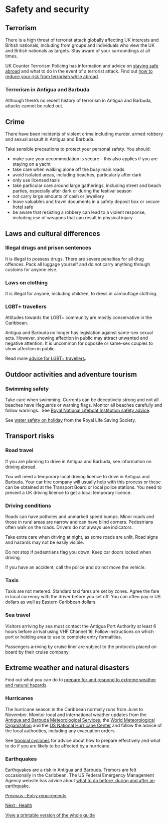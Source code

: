 # Safety and security

## Terrorism

There is a high threat of terrorist attack globally affecting UK interests and British nationals, including from groups and individuals who view the UK and British nationals as targets. Stay aware of your surroundings at all times.

UK Counter Terrorism Policing has information and advice on [staying safe abroad](https://www.counterterrorism.police.uk/safetyadvice/) and what to do in the event of a terrorist attack. Find out [how to reduce your risk from terrorism while abroad](https://www.gov.uk/guidance/reduce-your-risk-from-terrorism-while-abroad).

### Terrorism in Antigua and Barbuda

Although there’s no recent history of terrorism in Antigua and Barbuda, attacks cannot be ruled out.

## Crime

There have been incidents of violent crime including murder, armed robbery and sexual assault in Antigua and Barbuda.

Take sensible precautions to protect your personal safety. You should:

* make sure your accommodation is secure – this also applies if you are staying on a yacht
* take care when walking alone off the busy main roads
* avoid isolated areas, including beaches, particularly after dark
* only use licensed taxis
* take particular care around large gatherings, including street and beach parties, especially after dark or during the festival season
* not carry large amounts of cash or jewellery
* leave valuables and travel documents in a safety deposit box or secure hotel safe
* be aware that resisting a robbery can lead to a violent response, including use of weapons that can result in physical injury

## Laws and cultural differences

### Illegal drugs and prison sentences

It is illegal to possess drugs. There are severe penalties for all drug offences. Pack all luggage yourself and do not carry anything through customs for anyone else.

### Laws on clothing

It is illegal for anyone, including children, to dress in camouflage clothing.

### LGBT+ travellers

Attitudes towards the LGBT+ community are mostly conservative in the Caribbean.

Antigua and Barbuda no longer has legislation against same-sex sexual acts. However, showing affection in public may attract unwanted and negative attention. It is uncommon for opposite or same-sex couples to show affection in public.

Read more [advice for LGBT+ travellers](https://www.gov.uk/lesbian-gay-bisexual-and-transgender-foreign-travel-advice).

## Outdoor activities and adventure tourism

### Swimming safety

Take care when swimming. Currents can be deceptively strong and not all beaches have lifeguards or warning flags. Monitor all beaches carefully and follow warnings.  See [Royal National Lifeboat Institution safety advice](https://rnli.org/safety/respect-the-water).

See [water safety on holiday](https://www.rlss.org.uk/safety-on-holiday) from the Royal Life Saving Society.

## Transport risks

### Road travel

If you are planning to drive in Antigua and Barbuda, see information on [driving abroad](https://www.gov.uk/driving-abroad).

You will need a temporary local driving licence to drive in Antigua and Barbuda. Your car hire company will usually help with this process or these can be obtained at the Transport Board or local police stations. You need to present a UK driving licence to get a local temporary licence.

### Driving conditions

Roads can have potholes and unmarked speed bumps. Minor roads and those in rural areas are narrow and can have blind corners. Pedestrians often walk on the roads. Drivers do not always use indicators.

Take extra care when driving at night, as some roads are unlit. Road signs and hazards may not be easily visible.

Do not stop if pedestrians flag you down. Keep car doors locked when driving.

If you have an accident, call the police and do not move the vehicle.

### Taxis

Taxis are not metered. Standard taxi fares are set by zones. Agree the fare in local currency with the driver before you set off. You can often pay in US dollars as well as Eastern Caribbean dollars.

### Sea travel

Visitors arriving by sea must contact the Antigua Port Authority at least 6 hours before arrival using VHF Channel 16. Follow instructions on which port or holding area to use to complete entry formalities.

Passengers arriving by cruise liner are subject to the protocols placed on board by their cruise company.

## Extreme weather and natural disasters

Find out what you can do to [prepare for and respond to extreme weather and natural hazards](https://www.gov.uk/guidance/tropical-cyclones).

### Hurricanes

The hurricane season in the Caribbean normally runs from June to November. Monitor local and international weather updates from the [Antigua and Barbuda Meteorological Services](http://www.antiguamet.com/), the [World Meteorological Organization](https://severeweather.wmo.int/) and the [US National Hurricane Center](http://www.nhc.noaa.gov/index.shtml?atlc) and follow the advice of the local authorities, including any evacuation orders.

See [tropical cyclones](https://www.gov.uk/tropical-cyclones) for advice about how to prepare effectively and what to do if you are likely to be affected by a hurricane.

### Earthquakes

Earthquakes are a risk in Antigua and Barbuda. Tremors are felt occasionally in the Caribbean. The US Federal Emergency Management Agency website has advice about [what to do before, during and after an earthquake](https://www.ready.gov/earthquakes).

[Previous
:
Entry requirements](/foreign-travel-advice/antigua-and-barbuda/entry-requirements)

[Next
:
Health](/foreign-travel-advice/antigua-and-barbuda/health)

[View a printable version of the whole guide](/foreign-travel-advice/antigua-and-barbuda/print)